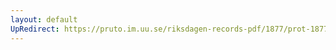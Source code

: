 ```yaml
---
layout: default
UpRedirect: https://pruto.im.uu.se/riksdagen-records-pdf/1877/prot-1877--fk--002/prot-1877--fk--002_000.pdf
---
```

